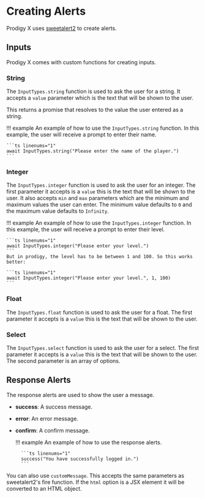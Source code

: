 # Creating Alerts

Prodigy X uses [sweetalert2](https://sweetalert2.github.io/) to create alerts.

## Inputs

Prodigy X comes with custom functions for creating inputs.

### String

The `InputTypes.string` function is used to ask the user for a string. It accepts a `value` parameter which is the text that will be shown to the user.

This returns a promise that resolves to the value the user entered as a string.

!!! example
    An example of how to use the `InputTypes.string` function. In this example, the user will receive a prompt to enter their name.

    ```ts linenums="1"
    await InputTypes.string("Please enter the name of the player.")
    ```

### Integer

The `InputTypes.integer` function is used to ask the user for an integer. The first parameter it accepts is a `value` this is the text that will be shown to the user. It also accepts `min` and `max` parameters which are the minimum and maximum values the user can enter. The minimum value defaults to `0` and the maximum value defaults to `Infinity`.

!!! example
    An example of how to use the `InputTypes.integer` function. In this example, the user will receive a prompt to enter their level.

    ```ts linenums="1"
    await InputTypes.integer("Please enter your level.")
    ```
    But in prodigy, the level has to be between 1 and 100. So this works better:
    
    ```ts linenums="1"
    await InputTypes.integer("Please enter your level.", 1, 100)
    ```

### Float

The `InputTypes.float` function is used to ask the user for a float. The first parameter it accepts is a `value` this is the text that will be shown to the user.

### Select

The `InputTypes.select` function is used to ask the user for a select. The first parameter it accepts is a `value` this is the text that will be shown to the user. The second parameter is an array of options.

## Response Alerts

The response alerts are used to show the user a message.

- **success**: A success message.
- **error**: An error message.
- **confirm**: A confirm message.

    !!! example
        An example of how to use the response alerts.

        ```ts linenums="1"
        success("You have successfully logged in.")
        ```

You can also use `customMessage`. This accepts the same parameters as sweetalert2's fire function.
If the `html` option is a JSX element it will be converted to an HTML object.